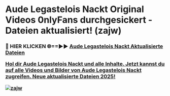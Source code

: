 # Aude Legastelois Nackt Original Videos 0nlyFans durchgesickert - Dateien aktualisiert! (zajw)

<h3>🔴 HIER KLICKEN 🌐==►► <a href="https://tinyurl.com/h6vf6nb8" rel="nofollow">Aude Legastelois Nackt Aktualisierte Dateien

Hol dir Aude Legastelois Nackt und alle Inhalte. Jetzt kannst du auf alle Videos und Bilder von Aude Legastelois Nackt zugreifen. Neue aktualisierte Dateien 2025!

[![zajw](https://i.imgur.com/sD4kR3V.gif)](https://tinyurl.com/h6vf6nb8)
